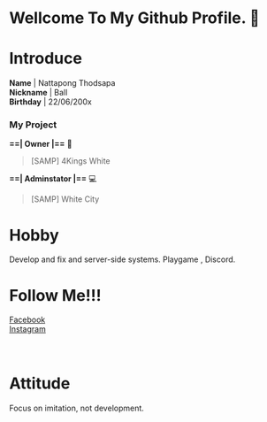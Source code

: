 # Wellcome To My Github Profile. 👋
# Introduce
**Name** | Nattapong Thodsapa<br>
**Nickname** | Ball<br>
**Birthday** | 22/06/200x

### My Project <br>
**==| Owner |==** 🌈
> [SAMP] 4Kings White <br>

**==| Adminstator |==** 💻
> [SAMP] White City<br>

# **Hobby**
Develop and fix and server-side systems.
Playgame , Discord.

# Follow Me!!!
[Facebook](https://www.facebook.com/bxballzx)<br>
[Instagram](https://www.instagram.com/_bxker.bxl/)<br>
<br>
<br>
# Attitude
Focus on imitation, not development.



<!--
**ChamoyZ/ChamoyZ** is a ✨ _special_ ✨ repository because its `README.md` (this file) appears on your GitHub profile.

Here are some ideas to get you started:

- 🔭 I’m currently working on ...
- 🌱 I’m currently learning ...
- 👯 I’m looking to collaborate on ...
- 🤔 I’m looking for help with ...
- 💬 Ask me about ...
- 📫 How to reach me: ...
- 😄 Pronouns: ...
- ⚡ Fun fact: ...
-->
